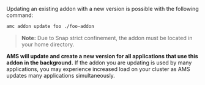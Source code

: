 Updating an existing addon with a new version is possible with the following command:

```bash
amc addon update foo ./foo-addon
```
> **Note:**  Due to Snap strict confinement, the addon must be located in your home directory.

**AMS will update and create a new version for all applications that use this addon in the background.**
If the addon you are updating is used by many applications, you may experience increased load on your cluster
as AMS updates many applications simultaneously.